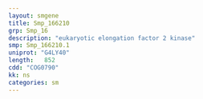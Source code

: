 ```yaml
---
layout: smgene
title: Smp_166210
grp: Smp_16
description: "eukaryotic elongation factor 2 kinase"
smp: Smp_166210.1
uniprot: "G4LY40"
length:   852
cdd: "COG0790"
kk: ns
categories: sm
---
```

